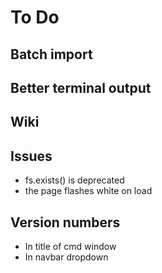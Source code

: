 # To Do

## Batch import

## Better terminal output

## Wiki

## Issues

- fs.exists() is deprecated
- the page flashes white on load

## Version numbers

- In title of cmd window
- In navbar dropdown

